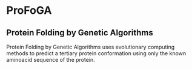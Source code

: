 ProFoGA
=======

Protein Folding by Genetic Algorithms
-------------------------------------

Protein Folding by Genetic Algorithms uses evolutionary computing methods to predict a tertiary protein conformation using only the known aminoacid sequence of the protein.
